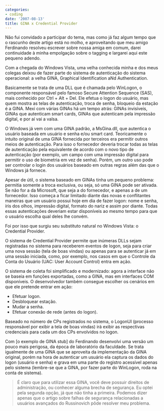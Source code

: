 ```yaml
---
categories:
- coding
date: '2007-08-13'
title: GINA x Credential Provider
---
```


Não fui convidado a participar do tema, mas como já faz algum tempo que o rascunho deste artigo está no molho, e aproveitando que meu amigo Ferdinando resolveu escrever sobre nossa amiga em comum, darei continuidade à minha empolgação sobre o tagging e largarei aqui este pequeno adendo.

Com a chegada do Windows Vista, uma velha conhecida minha e dos meus colegas deixou de fazer parte do sistema de autenticação do sistema operacional: a velha GINA, Graphical Identification aNd Authentication.

Basicamente se trata de uma DLL que é chamada pelo WinLogon, o componente responsável pelo famoso Secure Attention Sequence (SAS), mais conhecido por Ctrl + Alt + Del. Ele efetua o logon do usuário, mas quem mostra as telas de autenticação, troca de senha, bloqueio da estação é a GINA. Mexi com várias GINAs há um tempo atrás: GINAs invisíveis, GINAs que autenticam smart cards, GINAs que autenticam pela impressão digital, e por aí vai a valsa.

O Windows já vem com uma GINA padrão, a MsGina.dll, que autentica o usuário baseada em usuário e senha e/ou smart card. Teoricamente o intuito original de uma GINA fornecida por terceiros era permitir outros meios de autenticação. Para isso o fornecedor deveria trocar todas as telas de autenticação pela equivalente de acordo com o novo tipo de autenticação (por exemplo, um campo com uma impressão digital para permitir o uso de biometria em vez de senha). Porém, um outro uso pode ser controlar o login dos usuários baseado em outras regras além das que o Windows já fornece.

Apesar de útil, o sistema baseado em GINAs tinha um pequeno problema: permitia somente a troca exclusiva, ou seja, só uma GINA pode ser ativada. Se não for a da Microsoft, que seja a do fornecedor, e apenas a de um fornecedor. Isso começa a ficar limitado diante das novas e conflitantes maneiras que um usuário possui hoje em dia de fazer logon: nome e senha, íris dos olhos, impressão digital, formato do nariz e assim por diante. Todas essas autenticações deveriam estar disponíveis ao mesmo tempo para que o usuário escolha qual deles lhe convém.

Foi por isso que surgiu seu substituto natural no Windows Vista: o Credential Provider.

O sistema de Credential Provider permite que inúmeras DLLs sejam registradas no sistema para receberem eventos de logon, seja para criar uma nova sessão (tela de boas vindas) ou apenas para se autenticar já em uma sessão iniciada, como, por exemplo, nos casos em que o Controle da Conta do Usuário (UAC: User Account Control) entra em ação.

O sistema de coleta foi simplificado e modernizado: agora a interface não se baseia em funções exportadas, como a GINA, mas em interfaces COM disponíveis. O desenvolvedor também consegue escolher os cenários em que ele pretende entrar em ação:

 - Efetuar logon.
 - Desbloquear estação.
 - Mudar a senha.
 - Efetuar conexão de rede (antes do logon).

Baseado no número de CPs registrados no sistema, o LogonUI (processo responsável por exibir a tela de boas vindas) irá exibir as respectivas credenciais para cada um dos CPs envolvidos no logon.

Com [o exemplo de GINA stub] do Ferdinando desenvolvi uma versão um pouco mais perigosa, da época de laboratório da faculdade. Se trata igualmente de uma GINA que se aproveita da implementação da GINA original, porém na hora de autenticar um usuário ela captura os dados do logon (usuário e senha) e grava em uma parte do registro acessível apenas pelo sistema (lembre-se que a GINA, por fazer parte do WinLogon, roda na conta de sistema).

> É claro que para utilizar essa GINA, você deve possuir direitos de administração, ou conhecer alguma brecha de segurança. Eu optei pela segunda opção, já que não tinha a primeira. Podemos dizer apenas que o artigo sobre falhas de segurança relacionadas a usuários avançados do Russinovich pôde resolver meu problema.

[um exemplo de GINA stub]: http://driverentry.com.br/blog/?p=415

